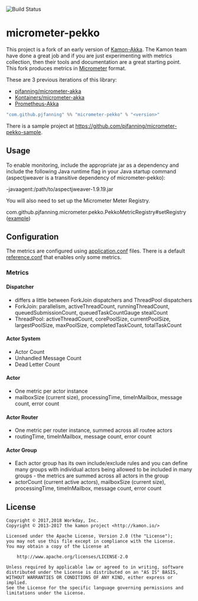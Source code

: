 ![Build Status](https://github.com/pjfanning/micrometer-pekko/actions/workflows/ci.yml/badge.svg?branch=main)
<!---
[![Maven Central](https://maven-badges.herokuapp.com/maven-central/com.github.pjfanning/micrometer-pekko_2.13/badge.svg)](https://maven-badges.herokuapp.com/maven-central/com.github.pjfanning/micrometer-pekko_2.13)
[![codecov.io](https://codecov.io/gh/kontainers/micrometer-akka/coverage.svg?branch=main)](https://codecov.io/gh/kontainers/micrometer-akka/branch/main)
--->
# micrometer-pekko

This project is a fork of an early version of [Kamon-Akka](https://kamon.io/docs/latest/instrumentation/akka/). The Kamon team have done a great job and if you are just experimenting with metrics collection, then their tools and documentation are a great starting point. 
This fork produces metrics in [Micrometer](http://micrometer.io/) format.

These are 3 previous iterations of this library:
* [pjfanning/micrometer-akka](https://github.com/pjfanning/micrometer-akka)
* [Kontainers/micrometer-akka](https://github.com/Kontainers/micrometer-akka)
* [Prometheus-Akka](https://github.com/Workday/prometheus-akka)

```sbt
"com.github.pjfanning" %% "micrometer-pekko" % "<version>"
```

There is a sample project at https://github.com/pjfanning/micrometer-pekko-sample.

## Usage

To enable monitoring, include the appropriate jar as a dependency and include the following Java runtime flag in your Java startup command (aspectjweaver is a transitive dependency of micrometer-pekko):

-javaagent:/path/to/aspectjweaver-1.9.19.jar

You will also need to set up the Micrometer Meter Registry.

com.github.pjfanning.micrometer.pekko.PekkoMetricRegistry#setRegistry ([example](https://github.com/pjfanning/micrometer-pekko-sample/blob/main/src/main/scala/com/example/pekko/Main.scala))

## Configuration

The metrics are configured using [application.conf](https://github.com/typesafehub/config) files. There is a default [reference.conf](https://github.com/pjfanning/micrometer-pekko/blob/main/src/main/resources/reference.conf) that enables only some metrics.

### Metrics

#### Dispatcher

- differs a little between ForkJoin dispatchers and ThreadPool dispatchers
- ForkJoin: parallelism, activeThreadCount, runningThreadCount, queuedSubmissionCount, queuedTaskCountGauge stealCount
- ThreadPool: activeThreadCount, corePoolSize, currentPoolSize, largestPoolSize, maxPoolSize, completedTaskCount, totalTaskCount

#### Actor System

- Actor Count
- Unhandled Message Count
- Dead Letter Count

#### Actor

- One metric per actor instance
- mailboxSize (current size), processingTime, timeInMailbox, message count, error count

#### Actor Router

- One metric per router instance, summed across all routee actors
- routingTime, timeInMailbox, message count, error count

#### Actor Group

- Each actor group has its own include/exclude rules and you can define many groups with individual actors being allowed to be included in many groups - the metrics are summed across all actors in the group
- actorCount (current active actors), mailboxSize (current size), processingTime, timeInMailbox, message count, error count

## License

```
Copyright © 2017,2018 Workday, Inc.
Copyright © 2013-2017 the kamon project <http://kamon.io/>

Licensed under the Apache License, Version 2.0 (the "License");
you may not use this file except in compliance with the License.
You may obtain a copy of the License at

    http://www.apache.org/licenses/LICENSE-2.0

Unless required by applicable law or agreed to in writing, software
distributed under the License is distributed on an "AS IS" BASIS,
WITHOUT WARRANTIES OR CONDITIONS OF ANY KIND, either express or implied.
See the License for the specific language governing permissions and
limitations under the License.
```
